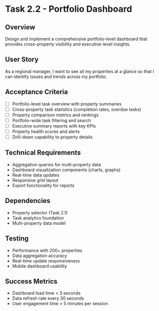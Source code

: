 # Task 2.2 - Portfolio Dashboard

## Overview
Design and implement a comprehensive portfolio-level dashboard that provides cross-property visibility and executive-level insights.

## User Story
As a regional manager, I want to see all my properties at a glance so that I can identify issues and trends across my portfolio.

## Acceptance Criteria
- [ ] Portfolio-level task overview with property summaries
- [ ] Cross-property task statistics (completion rates, overdue tasks)
- [ ] Property comparison metrics and rankings
- [ ] Portfolio-wide task filtering and search
- [ ] Executive summary reports with key KPIs
- [ ] Property health scores and alerts
- [ ] Drill-down capability to property details

## Technical Requirements
- Aggregation queries for multi-property data
- Dashboard visualization components (charts, graphs)
- Real-time data updates
- Responsive grid layout
- Export functionality for reports

## Dependencies
- Property selector (Task 2.1)
- Task analytics foundation
- Multi-property data model

## Testing
- Performance with 200+ properties
- Data aggregation accuracy
- Real-time update responsiveness
- Mobile dashboard usability

## Success Metrics
- Dashboard load time < 3 seconds
- Data refresh rate every 30 seconds
- User engagement time > 5 minutes per session